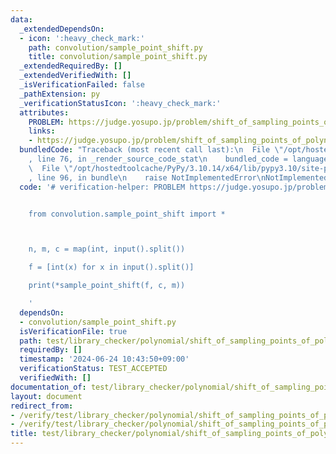 ```yaml
---
data:
  _extendedDependsOn:
  - icon: ':heavy_check_mark:'
    path: convolution/sample_point_shift.py
    title: convolution/sample_point_shift.py
  _extendedRequiredBy: []
  _extendedVerifiedWith: []
  _isVerificationFailed: false
  _pathExtension: py
  _verificationStatusIcon: ':heavy_check_mark:'
  attributes:
    PROBLEM: https://judge.yosupo.jp/problem/shift_of_sampling_points_of_polynomial
    links:
    - https://judge.yosupo.jp/problem/shift_of_sampling_points_of_polynomial
  bundledCode: "Traceback (most recent call last):\n  File \"/opt/hostedtoolcache/PyPy/3.10.14/x64/lib/pypy3.10/site-packages/onlinejudge_verify/documentation/build.py\"\
    , line 76, in _render_source_code_stat\n    bundled_code = language.bundle(\n\
    \  File \"/opt/hostedtoolcache/PyPy/3.10.14/x64/lib/pypy3.10/site-packages/onlinejudge_verify/languages/python.py\"\
    , line 96, in bundle\n    raise NotImplementedError\nNotImplementedError\n"
  code: '# verification-helper: PROBLEM https://judge.yosupo.jp/problem/shift_of_sampling_points_of_polynomial


    from convolution.sample_point_shift import *



    n, m, c = map(int, input().split())

    f = [int(x) for x in input().split()]

    print(*sample_point_shift(f, c, m))

    '
  dependsOn:
  - convolution/sample_point_shift.py
  isVerificationFile: true
  path: test/library_checker/polynomial/shift_of_sampling_points_of_polynomial.test.py
  requiredBy: []
  timestamp: '2024-06-24 10:43:50+09:00'
  verificationStatus: TEST_ACCEPTED
  verifiedWith: []
documentation_of: test/library_checker/polynomial/shift_of_sampling_points_of_polynomial.test.py
layout: document
redirect_from:
- /verify/test/library_checker/polynomial/shift_of_sampling_points_of_polynomial.test.py
- /verify/test/library_checker/polynomial/shift_of_sampling_points_of_polynomial.test.py.html
title: test/library_checker/polynomial/shift_of_sampling_points_of_polynomial.test.py
---
```

